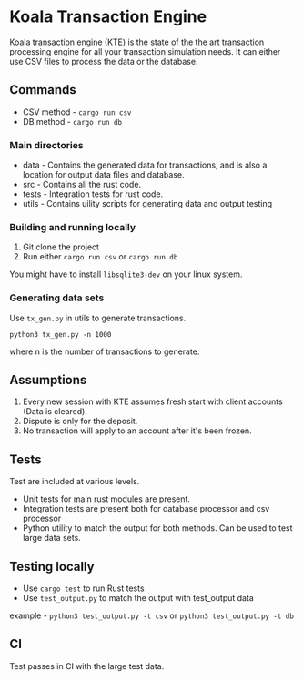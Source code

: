 # Koala Transaction Engine

Koala transaction engine (KTE) is the state of the the art transaction processing engine for all your transaction simulation needs. It can either use CSV files to process the data or the database.

## Commands
- CSV method - `cargo run csv`
- DB method - `cargo run db`

### Main directories
- data - Contains the generated data for transactions, and is also a location for output data files and database.
- src - Contains all the rust code.
- tests - Integration tests for rust code.
- utils - Contains uility scripts for generating data and output testing

### Building and running locally
1. Git clone the project
2. Run either `cargo run csv` or `cargo run db`

You might have to install `libsqlite3-dev` on your linux system.

### Generating data sets
Use `tx_gen.py` in utils to generate transactions.

`python3 tx_gen.py -n 1000` 

where n is the number of transactions to generate.

## Assumptions

1. Every new session with KTE assumes fresh start with client accounts (Data is cleared).
2. Dispute is only for the deposit. 
3. No transaction will apply to an account after it's been frozen.

## Tests

Test are included at various levels.

- Unit tests for main rust modules are present.
- Integration tests are present both for database processor and csv processor
- Python utility to match the output for both methods. Can be used to test large data sets.

## Testing locally
- Use `cargo test` to run Rust tests
- Use `test_output.py` to match the output with test_output data

example - `python3 test_output.py -t csv` or `python3 test_output.py -t db`

## CI

Test passes in CI with the large test data.
